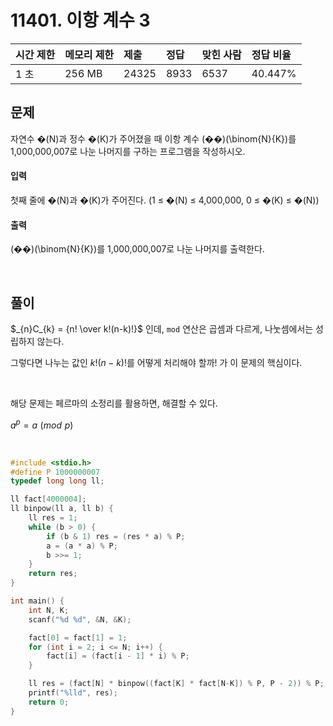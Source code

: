 # 11401. 이항 계수 3

| 시간 제한 | 메모리 제한 | 제출  | 정답 | 맞힌 사람 | 정답 비율 |
| :-------- | :---------- | :---- | :--- | :-------- | :-------- |
| 1 초      | 256 MB      | 24325 | 8933 | 6537      | 40.447%   |

## 문제

자연수 �\(N\)과 정수 �\(K\)가 주어졌을 때 이항 계수 (��)\(\binom{N}{K}\)를 1,000,000,007로 나눈 나머지를 구하는 프로그램을 작성하시오.

#### 입력

첫째 줄에 �\(N\)과 �\(K\)가 주어진다. (1 ≤ �\(N\) ≤ 4,000,000, 0 ≤ �\(K\) ≤ �\(N\))

#### 출력

(��)\(\binom{N}{K}\)를 1,000,000,007로 나눈 나머지를 출력한다.

<br/>

## 풀이

$_{n}C_{k} = {n! \over k!(n-k)!}$ 인데, `mod` 연산은 곱셈과 다르게, 나눗셈에서는 성립하지 않는다.

그렇다면 나누는 값인 $k!(n-k)!$를 어떻게 처리해야 할까! 가 이 문제의 핵심이다.

<br/>

해당 문제는 페르마의 소정리를 활용하면, 해결할 수 있다.

$a^p = a\,\,(mod\,\,p)$

<br/>

```c++
#include <stdio.h>
#define P 1000000007
typedef long long ll;

ll fact[4000004];
ll binpow(ll a, ll b) {
    ll res = 1;
    while (b > 0) {
        if (b & 1) res = (res * a) % P;
        a = (a * a) % P;
        b >>= 1;
    }
    return res;
}

int main() {
    int N, K;
    scanf("%d %d", &N, &K);

    fact[0] = fact[1] = 1;
    for (int i = 2; i <= N; i++) {
        fact[i] = (fact[i - 1] * i) % P;
    }

    ll res = (fact[N] * binpow((fact[K] * fact[N-K]) % P, P - 2)) % P;
    printf("%lld", res);
    return 0;
}
```
